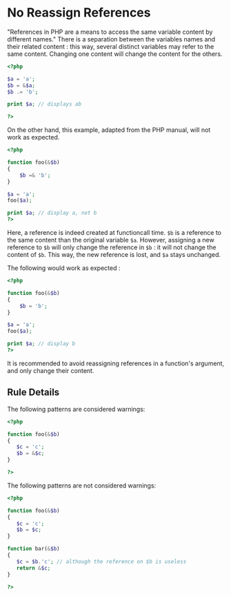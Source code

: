 <!-- PHP Manual -->
# No Reassign References

"References in PHP are a means to access the same variable content by different names." There is a separation between the variables names and their related content : this way, several distinct variables may refer to the same content. Changing one content will change the content for the others.

```php
<?php

$a = 'a';
$b = &$a;
$b .= 'b';

print $a; // displays ab

?>
```

On the other hand, this example, adapted from the PHP manual, will not work as expected. 

```php
<?php

function foo(&$b)
{
    $b =& 'b';
}

$a = 'a';
foo($a); 

print $a; // display a, not b
?>
```

Here, a reference is indeed created at functioncall time. `$b` is a reference to the same content than the original variable `$a`. However, assigning a new reference to `$b` will only change the reference in `$b` : it will not change the content of `$b`. This way, the new reference is lost, and `$a` stays unchanged.

The following would work as expected : 

```php
<?php

function foo(&$b)
{
    $b = 'b';
}

$a = 'a';
foo($a); 

print $a; // display b
?>
```

It is recommended to avoid reassigning references in a function's argument, and only change their content. 

## Rule Details

The following patterns are considered warnings:

```php
<?php

function foo(&$b)
{
   $c = 'c';
   $b = &$c;
}

?>
```

The following patterns are not considered warnings:

```php
<?php

function foo(&$b)
{
   $c = 'c';
   $b = $c;
}

function bar(&$b)
{
   $c = $b.'c'; // although the reference on $b is useless
   return &$c;
}

?>
```


